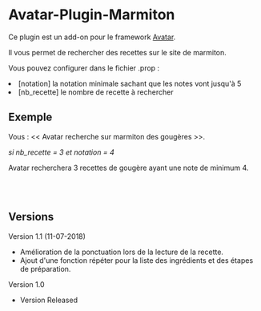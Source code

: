 ﻿# Avatar-Plugin-Marmiton

Ce plugin est un add-on pour le framework [Avatar](https://github.com/Spikharpax/Avatar-Serveur).

Il vous permet de rechercher des recettes sur le site de marmiton.


Vous pouvez configurer dans le fichier .prop :

<li>[notation] la notation minimale sachant que les notes vont jusqu'à 5</li>
<li>[nb_recette] le nombre de recette à rechercher</li>

## Exemple

Vous : << Avatar recherche sur marmiton des gougères >>.

<i>si nb_recette = 3 et notation = 4</i>

Avatar recherchera 3 recettes de gougère ayant une note de minimum 4.


<BR><BR>
 
## Versions


Version 1.1 (11-07-2018)
<ul>
<li>    Amélioration de la ponctuation lors de la lecture de la recette. </li>
<li>    Ajout d'une fonction répéter pour la liste des ingrédients et des étapes de préparation. </li>
</ul>

Version 1.0
<ul><li>
Version Released
</li></ul>








